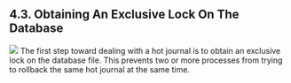 ## 4\.3\.  Obtaining An Exclusive Lock On The Database


![](images/ac/rollback-2.gif)
The first step toward dealing with a hot journal is to
obtain an exclusive lock on the database file. This prevents two
or more processes from trying to rollback the same hot journal
at the same time.


  


